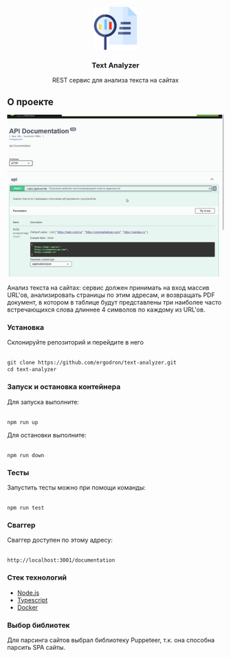 <br />
<div align="center">
  <img src="img/logo.png" alt="Logo" width="100" height="100">

  <h3 align="center">Text Analyzer</h3>

  <p align="center">
    	REST сервис для анализа текста на сайтах
    <br />
  </p>
</div>

## О проекте

![image](https://github.com/ergodron/text-analyzer/blob/main/img/process.gif)


Анализ текста на сайтах: сервис должен принимать на вход массив URL'ов, анализировать страницы по этим адресам, и возвращать PDF документ, в котором в таблице будут представлены три наиболее часто встречающихся слова длиннее 4 символов по каждому из URL'ов.

### Установка

Склонируйте репозиторий и перейдите в него

```

git clone https://github.com/ergodron/text-analyzer.git
cd text-analyzer

```

### Запуск и остановка контейнера

Для запуска выполните:

```

npm run up

```

Для остановки выполните:

```

npm run down

```

### Тесты

Запустить тесты можно при помощи команды:

```

npm run test

```

### Сваггер

Сваггер доступен по этому адресу:

```

http://localhost:3001/documentation

```

### Стек технологий

- [Node.js](https://nodejs.org)
- [Typescript](https://www.typescriptlang.org)
- [Docker](https://www.docker.com)

### Выбор библиотек

Для парсинга сайтов выбрал библиотеку Puppeteer, т.к. она способна парсить SPA сайты.
